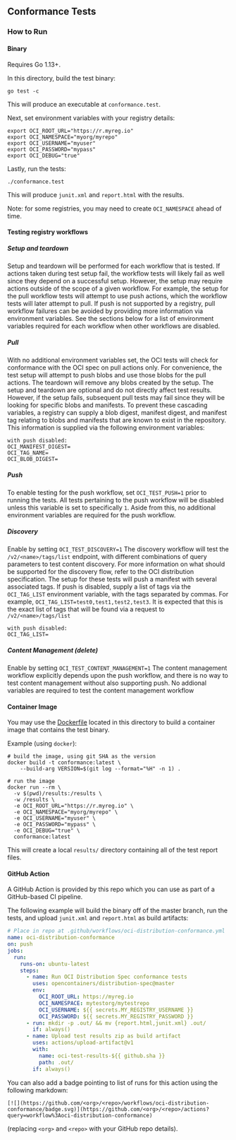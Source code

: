 ## Conformance Tests

### How to Run

#### Binary

Requires Go 1.13+.

In this directory, build the test binary:
```
go test -c
```

This will produce an executable at `conformance.test`.

Next, set environment variables with your registry details:
```
export OCI_ROOT_URL="https://r.myreg.io"
export OCI_NAMESPACE="myorg/myrepo"
export OCI_USERNAME="myuser"
export OCI_PASSWORD="mypass"
export OCI_DEBUG="true"
```

Lastly, run the tests:
```
./conformance.test
```

This will produce `junit.xml` and `report.html` with the results.

Note: for some registries, you may need to create `OCI_NAMESPACE` ahead of time.

#### Testing registry workflows
##### Setup and teardown
Setup and teardown will be performed for each workflow that is tested. If actions taken during
test setup fail, the workflow tests will likely fail as well since they depend on a successful
setup. However, the setup may require actions outside of the scope of a given workflow. For example,
the setup for the pull workflow tests will attempt to use push actions, which the workflow tests will
later attempt to pull. If push is not supported by a registry, pull workflow failures can be avoided
by providing more information via environment variables. See the sections below for a list of environment
variables required for each workflow when other workflows are disabled.

##### Pull
With no additional environment variables set, the OCI tests will check for
conformance with the OCI spec on pull actions only. For convenience, the test setup will
attempt to push blobs and use those blobs for the pull actions. The teardown will
remove any blobs created by the setup. The setup and teardown are optional and 
do not directly affect test results. However, if the setup fails, subsequent pull
tests may fail since they will be looking for specific blobs and manifests. To 
prevent these cascading variables, a registry can supply a blob digest, manifest
digest, and manifest tag relating to blobs and manifests that are known to exist in the
repository. This information is supplied via the following environment variables:
```
with push disabled:
OCI_MANIFEST_DIGEST=
OCI_TAG_NAME=
OCI_BLOB_DIGEST=
```

##### Push
To enable testing for the push workflow, set `OCI_TEST_PUSH=1` prior to running the
tests. All tests pertaining to the push workflow will be disabled unless this variable
is set to specifically `1`. Aside from this, no additional environment variables are required
for the push workflow.

##### Discovery
Enable by setting `OCI_TEST_DISCOVERY=1`
The discovery workflow will test the `/v2/<name>/tags/list` endpoint, with different combinations
of query parameters to test content discovery. For more information on what should be supported for
the discovery flow, refer to the OCI distribution specification. The setup for these tests will
push a manifest with several associated tags. If push is disabled, supply a list of tags via the
`OCI_TAG_LIST` environment variable, with the tags separated by commas. For example,
`OCI_TAG_LIST=test0,test1,test2,test3`. It is expected that this is the exact list of tags that will
be found via a request to `/v2/<name>/tags/list`

```
with push disabled:
OCI_TAG_LIST=
```

##### Content Management (delete)
Enable by setting `OCI_TEST_CONTENT_MANAGEMENT=1`
The content management workflow explicitly depends upon the push workflow, and there is no
way to test content management without also supporting push. No addional variables are required
to test the content management workflow

#### Container Image

You may use the [Dockerfile](./Dockerfile) located in this directory
to build a container image that contains the test binary.

Example (using `docker`):
```
# build the image, using git SHA as the version
docker build -t conformance:latest \
    --build-arg VERSION=$(git log --format="%H" -n 1) .

# run the image
docker run --rm \
  -v $(pwd)/results:/results \
  -w /results \
  -e OCI_ROOT_URL="https://r.myreg.io" \
  -e OCI_NAMESPACE="myorg/myrepo" \
  -e OCI_USERNAME="myuser" \
  -e OCI_PASSWORD="mypass" \
  -e OCI_DEBUG="true" \
  conformance:latest
```

This will create a local `results/` directory containing all of the test report files.

#### GitHub Action

A GitHub Action is provided by this repo which you can use
as part of a GitHub-based CI pipeline.

The following example will build the binary off of the master branch,
run the tests, and upload `junit.xml` and `report.html` as build artifacts:

```yaml
# Place in repo at .github/workflows/oci-distribution-conformance.yml
name: oci-distribution-conformance
on: push
jobs:
  run:
    runs-on: ubuntu-latest
    steps:
      - name: Run OCI Distribution Spec conformance tests
        uses: opencontainers/distribution-spec@master
        env:
          OCI_ROOT_URL: https://myreg.io
          OCI_NAMESPACE: mytestorg/mytestrepo
          OCI_USERNAME: ${{ secrets.MY_REGISTRY_USERNAME }}
          OCI_PASSWORD: ${{ secrets.MY_REGISTRY_PASSWORD }}
      - run: mkdir -p .out/ && mv {report.html,junit.xml} .out/
        if: always()
      - name: Upload test results zip as build artifact
        uses: actions/upload-artifact@v1
        with:
          name: oci-test-results-${{ github.sha }}
          path: .out/
        if: always()
```

You can also add a badge pointing to list of runs for this action using the following markdown:

```
[![](https://github.com/<org>/<repo>/workflows/oci-distribution-conformance/badge.svg)](https://github.com/<org>/<repo>/actions?query=workflow%3Aoci-distribution-conformance)
```

(replacing `<org>` and `<repo>` with your GitHub repo details).
